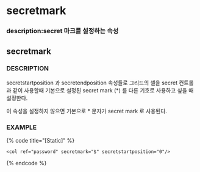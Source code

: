 # secretmark

### description:secret 마크를 설정하는 속성

## secretmark

### DESCRIPTION

secretstartposition 과 secretendposition 속성들로 그리드의 셀을 secret 컨트롤과 같이 사용할때 기본으로 설정된 secret mark \(\*\) 를 다른 기호로 사용하고 싶을 때 설정한다.

이 속성을 설정하지 않으면 기본으로 \* 문자가 secret mark 로 사용된다.

### EXAMPLE

{% code title="\[Static\]" %}
```markup
<col ref="password" secretmark="$" secretstartposition="0"/>
```
{% endcode %}

